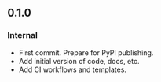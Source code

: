 ## 0.1.0

### Internal
* First commit. Prepare for PyPI publishing.
* Add initial version of code, docs, etc.
* Add CI workflows and templates.
